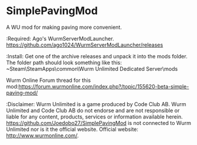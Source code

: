 # SimplePavingMod
A WU mod for making paving more convenient.

:Required:
Ago's WurmServerModLauncher. https://github.com/ago1024/WurmServerModLauncher/releases

:Install:
Get one of the archive releases and unpack it into the mods folder. The folder path should look something like this: ~Steam\SteamApps\common\Wurm Unlimited Dedicated Server\mods

Wurm Online Forum thread for this mod:https://forum.wurmonline.com/index.php?/topic/155620-beta-simple-paving-mod/

:Disclaimer:
Wurm Unlimited is a game produced by Code Club AB. Wurm Unlimited and Code Club AB do not endorse and are not responsible or liable for any content, products, services or information available herein. https://github.com/Joedobo27/SimplePavingMod is not connected to Wurm Unlimited nor is it the official website. Official website: http://www.wurmonline.com/.

